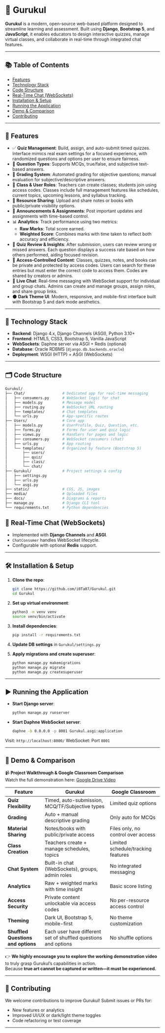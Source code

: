 # 🌟 Gurukul

**Gurukul** is a modern, open-source web-based platform designed to streamline learning and assessment. Built using **Django**, **Bootstrap 5**, and **JavaScript**, it enables educators to design interactive quizzes, manage virtual classes, and collaborate in real-time through integrated chat features.

---

## 📚 Table of Contents

* [Features](#features)
* [Technology Stack](#technology-stack)
* [Code Structure](#code-structure)
* [Real-Time Chat (WebSockets)](#real-time-chat-websockets)
* [Installation & Setup](#installation--setup)
* [Running the Application](#running-the-application)
* [Demo & Comparison](#demo--comparison)
* [Contributing](#contributing)


---

## 🚀 Features

* ✅ **Quiz Management**: Build, assign, and auto-submit timed quizzes. Interface mimics real exam settings for a focused experience, with randomized questions and options per user to ensure fairness.
* 🧠 **Question Types**: Supports MCQs, true/false, and subjective text-based answers.
* 🧾 **Grading System**: Automated grading for objective questions; manual evaluation for subjective/descriptive answers.
* 🏫 **Class & User Roles**: Teachers can create classes; students join using access codes. Classes include full management features like schedules, current topics, upcoming lessons, and syllabus tracking.
* 📂 **Resource Sharing**: Upload and share notes or books with public/private visibility options.
* 📣 **Announcements & Assignments**: Post important updates and assignments with time-based control.
* 📊 **Analytics**: Track performance using two metrics:  
  - **Raw Marks**: Total score earned.  
  - **Weighted Score**: Combines marks with time taken to reflect both accuracy and efficiency.
* 📘 **Quiz Review & Insights**: After submission, users can review wrong or missed answers. Each question displays a success rate based on how others performed, aiding focused revision.
* 🔐 **Access-Controlled Content**: Classes, quizzes, notes, and books can be private and protected by access codes. Users can search for these entries but must enter the correct code to access them. Codes are shared by creators or admins.
* 💬 **Live Chat**: Real-time messaging with WebSocket support for individual and group chats. Admins can create and manage groups, assign roles, and share group links.
* 🌑 **Dark Theme UI**: Modern, responsive, and mobile-first interface built with Bootstrap 5 and dark mode aesthetics.


---

## 🧰 Technology Stack

* **Backend**: Django 4.x, Django Channels (ASGI), Python 3.10+
* **Frontend**: HTML5, CSS3, Bootstrap 5, Vanilla JavaScript
* **WebSockets**: Daphne server via ASGI + Redis (optional)
* **Database**: Oracle RDBMS (`django.db.backends.oracle`)
* **Deployment**: WSGI (HTTP) + ASGI (WebSockets)

---

## 🗂 Code Structure

```bash
Gurukul/
├── Chat/                 # Dedicated app for real-time messaging
│   ├── consumers.py      # WebSocket logic for chat
│   ├── models.py         # Message model
│   ├── routing.py        # WebSocket URL routing
│   ├── templates/        # Chat templates
│   └── urls.py           # App-specific routes
├── Users/                # Core app
│   ├── models.py         # UserProfile, Quiz, Question, etc.
│   ├── forms.py          # Forms for user and quiz logic
│   ├── views.py          # Handlers for pages and logic
│   ├── consumers.py      # WebSocket consumers (chat)
│   ├── urls.py           # App routing
│   └── templates/        # Organized by feature (Bootstrap 5)
│       ├── users/
│       ├── quiz/
│       ├── class/
│       └── chat/
├── Gurukul/              # Project settings & config
│   ├── settings.py
│   ├── urls.py
│   └── asgi.py
├── static/               # CSS, JS, images
├── media/                # Uploaded files
├── docs/                 # Diagrams & reports
├── manage.py             # Django CLI tool
└── requirements.txt      # Python dependencies
```


## 💬 Real-Time Chat (WebSockets)

* Implemented with **Django Channels** and **ASGI**.
* `ChatConsumer` handles WebSocket lifecycle.
* Configurable with optional **Redis** support.

---


## 🛠 Installation & Setup

1. **Clone the repo**:

   ```bash
   git clone https://github.com/i0Ta07/Gurukul.git
   cd Gurukul
   ```
2. **Set up virtual environment**:

   ```bash
   python3 -m venv venv
   source venv/bin/activate
   ```
3. **Install dependencies**:

   ```bash
   pip install -r requirements.txt
   ```
4. **Update DB settings** in `Gurukul/settings.py`
5. **Apply migrations and create superuser**:

   ```bash
   python manage.py makemigrations
   python manage.py migrate
   python manage.py createsuperuser
   ```

---

## ▶️ Running the Application

* **Start Django server**:

  ```bash
  python manage.py runserver
  ```
* **Start Daphne WebSocket server**:

  ```bash
  daphne -b 0.0.0.0 -p 8001 Gurukul.asgi:application
  ```

Visit: `http://localhost:8000/`
WebSocket: Port `8001`

---

## 🎥 Demo & Comparison

📹 **Project Walkthrough & Google Classroom Comparison**  
Watch the full demonstration here: [Google Drive Video](https://drive.google.com/drive/folders/1Vxray1KSyuxuMMmAZlM44bU89c7zpDlf?usp=sharing)

| Feature                            | Gurukul                                                                 | Google Classroom                      |
| ------------------------------     | ----------------------------------------------------------------------- | ------------------------------------- |
| **Quiz Flexibility**               | Timed, auto-submission, MCQ/TF/Subjective types                         | Limited quiz options                  |
| **Grading**                        | Auto + manual descriptive grading                                       | Only auto for MCQs                    |
| **Material Sharing**               | Notes/books with public/private access                                  | Files only, no control over access    |
| **Class Creation**                 | Teachers create + manage schedules, topics                              | Limited schedule/tracking features    |
| **Chat System**                    | Built-in chat (WebSockets), groups, admin roles                         | No integrated messaging               |
| **Analytics**                      | Raw + weighted marks with time insight                                  | Basic score listing                   |
| **Access Security**                | Private content unlockable via access codes                             | No per-resource access control        |
| **Theming**                        | Dark UI, Bootstrap 5, mobile-first                                      | No theme customization                |
| **Shuffled Questions and options** | Each user have different set of shuffled questions and options          | No shuffle  options                   |

👉 **We highly encourage you to explore the working demonstration video** to truly grasp Gurukul’s capabilities in action.  
Because **true art cannot be captured or written—it must be experienced.**

---

## 🤝 Contributing

We welcome contributions to improve Gurukul! Submit issues or PRs for:

* New features or analytics
* Improved UI/UX or dark/light theme toggles
* Code refactoring or test coverage

---

